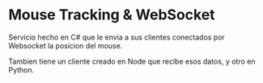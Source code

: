 # Mouse Tracking & WebSocket

Servicio hecho en C# que le envia a sus clientes conectados por Websocket la posicion del mouse.

Tambien tiene un cliente creado en Node que recibe esos datos, y otro en Python.
